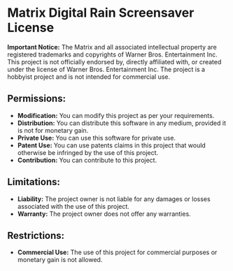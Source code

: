 # Matrix Digital Rain Screensaver License

**Important Notice:** The Matrix and all associated intellectual property are registered trademarks and copyrights of Warner Bros. Entertainment Inc. This project is not officially endorsed by, directly affiliated with, or created under the license of Warner Bros. Entertainment Inc. The project is a hobbyist project and is not intended for commercial use.

## Permissions:
- **Modification:** You can modify this project as per your requirements.
- **Distribution:** You can distribute this software in any medium, provided it is not for monetary gain.
- **Private Use:** You can use this software for private use.
- **Patent Use:** You can use patents claims in this project that would otherwise be infringed by the use of this project.
- **Contribution:** You can contribute to this project.

## Limitations:
- **Liability:** The project owner is not liable for any damages or losses associated with the use of this project.
- **Warranty:** The project owner does not offer any warranties.

## Restrictions:
- **Commercial Use:** The use of this project for commercial purposes or monetary gain is not allowed.
